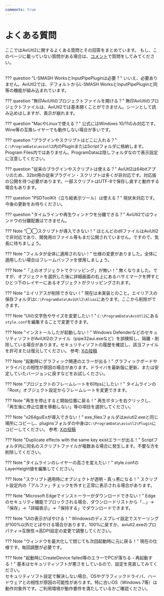 ```yaml
---
comments: true
---
```


# よくある質問

ここではAviUtl2に関するよくある質問とその回答をまとめています。
もし、このページに載っていない質問がある場合は、[コメント](#__comments)で質問をしてみてください。<br><br>

??? question "L-SMASH WorksとInputPipePluginは必要？"
    いいえ、必要ありません。AviUtl2では、デフォルトからL-SMASH WorksとInputPipePluginと同等の機能が組み込まれています。

??? question "無印AviUtlのプロジェクトファイルを開ける？"
    無印AviUtlのプロジェクトファイルは、AviUtl2では基本開くことができません。シーンとして読み込めはしますが、表示が崩れます。

??? question "MacやLinuxで使える？"
    公式にはWindows 10/11のみ対応です。Wine等の互換レイヤーでも動作しない場合が多いです。

??? question "プラグインやスクリプトはどこに入れる？"
    `C:\ProgramData\aviutl2`内のPluginまたはScriptフォルダに格納します。Program Files内ではありません。ProgramDataは隠しフォルダなので表示設定に注意してください。

??? question "従来のプラグインやスクリプトは使える？"
    AviUtl2は64bitアプリのため、32bit用の従来プラグイン・スクリプトは多くが非対応です。対応版の公開を待つ必要があります。一部スクリプトはUTF-8で保存し直すと動作する場合もあります。

??? question "PSDToolKit（立ち絵表示ツール）は使える？"
    現状未対応です。今後の更新をお待ちください。

??? question "タイムラインや再生ウィンドウを分離できる？"
    AviUtl2ではウィンドウの分離配置はできません。

??? Note "◯◯スクリプトが導入できない！"
    ほとんどのdllファイルはAviUtl2で非対応であり、開発用のファイル等もまだ公開されていません。ですので、気長に待ちましょう。

??? Note "フィルタが全体に適用されない！"
    仕様の変更がありました。全体に適用したい場合はフレームバッファを使用しましょう。

??? Note "「上のオブジェクトでクリッピング」が無い！"
    無くなりました。ですが、オブジェクトを選択した後に詳細画面の右上にあるハサミマークを押すとひとつ下のレイヤーにあるオブジェクトがクリッピングされます。

??? Note "エイリアスが削除できない！"
    現在は未実装とのこと。エイリアスの保存フォルダは`C:\ProgramData\AviUtl2\Alias`にあります。ここから削除ができます。

??? Note "UIの文字色やサイズを変更したい！"
    `C:\ProgramData\AviUtl2`にある`style.conf`を編集することで変更できます。

??? Note "インストールしたが起動しない！"
    Windows DefenderなどのセキュリティソフトがAviUtl2のファイル（pipe32aui.exeなど）を誤検知し、隔離・削除している場合があります。セキュリティソフトの履歴を確認し、該当ファイルを許可または復元してください。
    参考: [Xの投稿](https://x.com/yuduki_yu_jp/status/1942466658255397217)

??? Note "起動時にグラフィック関連のエラーが出る！"
    グラフィックボードやドライバとの相性が原因の場合があります。ドライバを最新版に更新、または安定していたバージョンに戻すなどをお試しください。

??? Note "プロジェクトのフレームレートを60fpsにしたい！"
    タイムラインの「Root」オブジェクト設定からフレームレートを変更できます。

??? Note "再生を停止すると開始位置に戻る！"
    再生ボタンを右クリックし、「再生後に停止位置を移動しない」等の項目を選択してください。

??? Note "x264guiExが導入できない！"
    exe_filesフォルダはaviutl2.exeと同じ場所にコピーし、pluginsフォルダの中身は`C:\ProgramData\aviutl2\Plugin`にコピーしてください。
    参考: [Xの投稿](http://x.com/rigaya34589/status/1942572258792464757)

??? Note "Duplicate effects with the same key existエラーが出る！"
    Scriptフォルダ内に同名のスクリプトファイルが複数ある場合に発生します。不要な方を削除してください。

??? Note "タイムラインのレイヤーの高さを変えたい！"
    style.confのLayerHeight値を編集してください。

??? Note "スクリプト適用時にオブジェクトが透明・真っ黒になる！"
    スクリプト設定内の「アルファ」チェックを外すと正常に表示される場合があります。

??? Note "Microsoft Edgeでインストーラーがダウンロードできない！"
    Edgeのセキュリティ機能でブロックされる場合、ダウンロードリストから「…」→「保存」→「詳細表示」→「保持する」でダウンロードできます。

??? Note "UIの表示がぼやける！"
    Windowsのディスプレイ設定でスケーリングが100%以外だとぼやける場合があります。100%に戻すか、aviutl2.exeのプロパティ→互換性→高DPI設定の変更で調整してください。

??? Note "ウィンドウを最大化して閉じても次回起動時に元に戻る！"
    現在の仕様です。毎回調整が必要です。

??? Note "起動時にCreateDevice failed等のエラーでPCが落ちる・再起動する！"
    基本はセキュリティソフトが悪さをしているので、設定を見直してみてください。<br>
    セキュリティソフト設定で解決しない場合、OSやグラフィックドライバ、ハードウェアとの相性が原因の可能性があります。特に古いOS（Windows 7等）は動作対象外です。ご利用環境が動作要件を満たしているかご確認ください。
